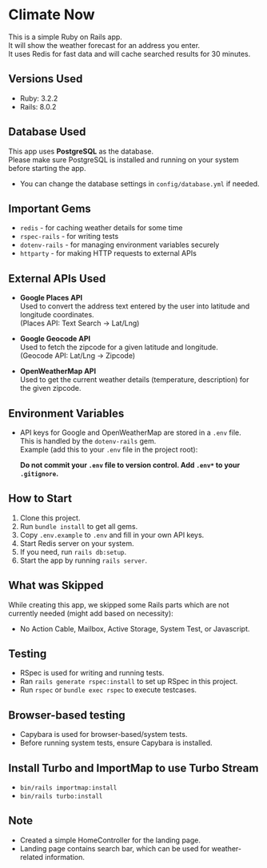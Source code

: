 # Climate Now

This is a simple Ruby on Rails app.  
It will show the weather forecast for an address you enter.  
It uses Redis for fast data and will cache searched results for 30 minutes.

## Versions Used

- Ruby: 3.2.2
- Rails: 8.0.2

## Database Used

This app uses **PostgreSQL** as the database.  
Please make sure PostgreSQL is installed and running on your system before starting the app.

- You can change the database settings in `config/database.yml` if needed.

## Important Gems

- `redis` - for caching weather details for some time
- `rspec-rails` - for writing tests
- `dotenv-rails` - for managing environment variables securely
- `httparty` - for making HTTP requests to external APIs

## External APIs Used

- **Google Places API**  
  Used to convert the address text entered by the user into latitude and longitude coordinates.  
  (Places API: Text Search → Lat/Lng)

- **Google Geocode API**  
  Used to fetch the zipcode for a given latitude and longitude.  
  (Geocode API: Lat/Lng → Zipcode)

- **OpenWeatherMap API**  
  Used to get the current weather details (temperature, description) for the given zipcode.

## Environment Variables

- API keys for Google and OpenWeatherMap are stored in a `.env` file.  
  This is handled by the `dotenv-rails` gem.  
  Example (add this to your `.env` file in the project root):

  **Do not commit your `.env` file to version control. Add `.env*` to your `.gitignore`.**

## How to Start

1. Clone this project.
2. Run `bundle install` to get all gems.
3. Copy `.env.example` to `.env` and fill in your own API keys.
4. Start Redis server on your system.
5. If you need, run `rails db:setup`.
6. Start the app by running `rails server`.

## What was Skipped

While creating this app, we skipped some Rails parts which are not currently needed (might add based on necessity):
- No Action Cable, Mailbox, Active Storage, System Test, or Javascript.

## Testing

- RSpec is used for writing and running tests.
- Ran `rails generate rspec:install` to set up RSpec in this project.
- Run `rspec` or `bundle exec rspec` to execute testcases.

## Browser-based testing

- Capybara is used for browser-based/system tests.
- Before running system tests, ensure Capybara is installed.

## Install Turbo and ImportMap to use Turbo Stream

- `bin/rails importmap:install`
- `bin/rails turbo:install`

## Note

- Created a simple HomeController for the landing page.
- Landing page contains search bar, which can be used for weather-related information.